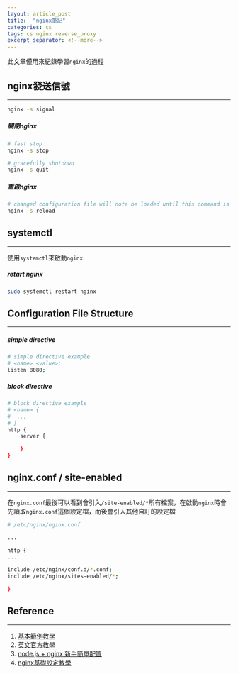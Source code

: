 ```yaml
---
layout: article_post
title:  "nginx筆記"
categories: cs
tags: cs nginx reverse_proxy
excerpt_separator: <!--more-->
---
```


此文章僅用來紀錄學習`nginx`的過程

<!--more-->

## nginx發送信號
---

```bash
nginx -s signal
```

##### 關閉nginx

```bash
# fast stop
nginx -s stop

# gracefully shotdown
nginx -s quit
```

##### 重啟nginx

```bash
# changed configuration file will note be loaded until this command is evoked
nginx -s reload
```

## systemctl
---

使用`systemctl`來啟動`nginx`

##### retart nginx

```bash
sudo systemctl restart nginx
```

## Configuration File Structure
---

##### simple directive

```bash
# simple directive example
# <name> <value>;
listen 8080;
```

##### block directive
```bash
# block directive example
# <name> {
#  ...
# }
http {
	server {

	}
}
```

## nginx.conf / site-enabled
---

在`nginx.conf`最後可以看到會引入`/site-enabled/*`所有檔案，在啟動`nginx`時會先讀取`nginx.conf`這個設定檔，而後會引入其他自訂的設定檔

```bash
# /etc/nginx/nginx.conf

...

http {
...

include /etc/nginx/conf.d/*.conf;
include /etc/nginx/sites-enabled/*; 

}

```

## Reference
---

1. [基本範例教學](https://www.rosehosting.com/blog/how-to-install-nginx-on-ubuntu-16-04/)
2. [英文官方教學](http://nginx.org/en/docs/beginners_guide.html)
3. [node.js + nginx 新手簡單配置](https://medium.com/%E5%89%8D%E7%AB%AF%E5%A3%B9%E5%85%A9%E4%B8%89%E4%BA%8B/%E8%81%8A%E8%81%8A%E9%97%9C%E6%96%BC%E5%9F%BA%E6%9C%AC%E7%9A%84-nginx-reverse-proxies-and-nodejs-express-web-server-2a1c8e7e7de1)
4. [nginx基礎設定教學](https://blog.hellojcc.tw/nginx-beginner-tutorial/)

